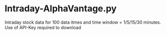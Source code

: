 # Intraday-AlphaVantage.py
Intraday stock data for 100 data itmes and time window = 1/5/15/30 minutes.
Use of API-Key required to download
